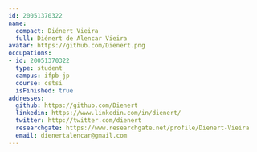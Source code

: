 ```yaml
---
id: 20051370322
name:
  compact: Diénert Vieira
  full: Diénert de Alencar Vieira
avatar: https://github.com/Dienert.png
occupations:
- id: 20051370322
  type: student
  campus: ifpb-jp
  course: cstsi
  isFinished: true
addresses:
  github: https://github.com/Dienert
  linkedin: https://www.linkedin.com/in/dienert/
  twitter: http://twitter.com/dienert
  researchgate: https://www.researchgate.net/profile/Dienert-Vieira
  email: dienertalencar@gmail.com
---
```

